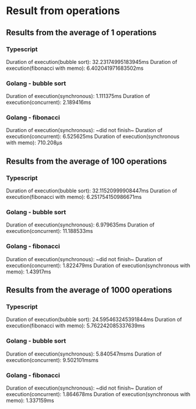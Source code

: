 # Result from operations

## Results from the average of 1 operations

### Typescript
Duration of execution(bubble sort): 32.23174995183945ms
Duration of execution(fibonacci with memo): 6.402041971683502ms

### Golang - bubble sort
Duration of execution(synchronous): 1.111375ms
Duration of execution(concurrent): 2.189416ms

### Golang - fibonacci
Duration of execution(synchronous): ~did not finish~
Duration of execution(concurrent): 6.525625ms
Duration of execution(synchronous with memo): 710.208µs

## Results from the average of 100 operations

### Typescript
Duration of execution(bubble sort): 32.11520999908447ms
Duration of execution(fibonacci with memo): 6.251754150986671ms

### Golang - bubble sort
Duration of execution(synchronous): 6.979635ms
Duration of execution(concurrent): 11.188533ms

### Golang - fibonacci
Duration of execution(synchronous): ~did not finish~
Duration of execution(concurrent): 1.822479ms
Duration of execution(synchronous with memo): 1.43917ms


## Results from the average of 1000 operations

### Typescript
Duration of execution(bubble sort): 24.595463245391844ms
Duration of execution(fibonacci with memo): 5.762242085337639ms

### Golang - bubble sort
Duration of execution(synchronous): 5.840547msms
Duration of execution(concurrent): 9.502101msms

### Golang - fibonacci
Duration of execution(synchronous): ~did not finish~
Duration of execution(concurrent): 1.864678ms
Duration of execution(synchronous with memo): 1.337159ms
